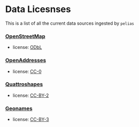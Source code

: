 # Data Licesnses
This is a list of all the current data sources ingested by `pelias`

### [OpenStreetMap](http://www.openstreetmap.org/about)
 * license: [ODbL](http://opendatacommons.org/licenses/odbl/)
 
### [OpenAddresses](http://openaddresses.io/)
 * license: [CC-0](http://creativecommons.org/about/cc0)
 
### [Quattroshapes](http://quattroshapes.com/)
 * license: [CC-BY-2](http://creativecommons.org/licenses/by/2.0/)
 
### [Geonames](http://www.geonames.org/)
 * license: [CC-BY-3](http://creativecommons.org/licenses/by/3.0/)
